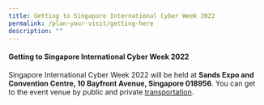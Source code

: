 ```yaml
---
title: Getting to Singapore International Cyber Week 2022
permalink: /plan-your-visit/getting-here
description: ""
---
```

#### **Getting to Singapore International Cyber Week 2022**

Singapore International Cyber Week 2022 will be held at **Sands Expo and Convention Centre, 10 Bayfront Avenue, Singapore 018956**. You can get to the event venue by public and private [transportation](https://www.marinabaysands.com/company-information/directions-to-marina-bay-sands.html#mice). 